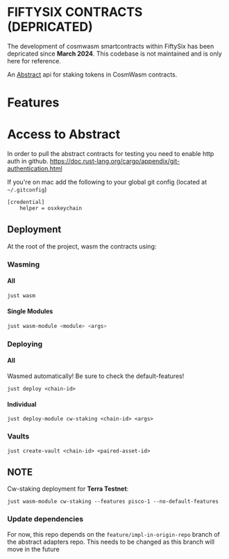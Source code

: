 # FIFTYSIX CONTRACTS (DEPRICATED)

The development of cosmwasm smartcontracts within FiftySix has been depricated since **March 2024**. This codebase is not maintained and is only here for reference.


An [Abstract](https://abstract.money) api for staking tokens in CosmWasm contracts.

# Features


# Access to Abstract

In order to pull the abstract contracts for testing you need to enable http auth in github.
https://doc.rust-lang.org/cargo/appendix/git-authentication.html

If you're on mac add the following to your global git config (located at `~/.gitconfig`)

```none
[credential]
    helper = osxkeychain
```

## Deployment
At the root of the project, wasm the contracts using:
### Wasming
#### All
```bash
just wasm
```
#### Single Modules
```bash
just wasm-module <module> <args>
```

### Deploying
#### All
Wasmed automatically! Be sure to check the default-features!
```shell
just deploy <chain-id>
```
#### Individual
```shell
just deploy-module cw-staking <chain-id> <args>
```

### Vaults
```shell
just create-vault <chain-id> <paired-asset-id>
```

## NOTE
Cw-staking deployment for **Terra Testnet**:
```shell
just wasm-module cw-staking --features pisco-1 --no-default-features
```


### Update dependencies

For now, this repo depends on the `feature/impl-in-origin-repo` branch of the abstract adapters repo. This needs to be changed as this branch will move in the future
